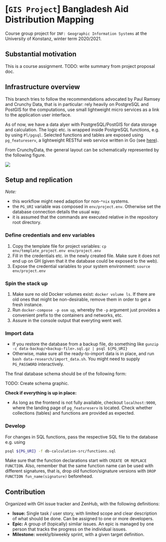# [`GIS Project`] Bangladesh Aid Distribution Mapping

Course group project for `INF: Geographic Information Systems` at the
University of Konstanz, winter term 2020/2021.

## Substantial motivation

This is a course assignment. TODO: write summary from project proposal doc.

## Infrastructure overview

This branch tries to follow the recommendations advocated by Paul Ramsey
and Crunchy Data, that is in particular: rely heavily on PostgreSQL and PostGIS
for the computations, use small lightweight micro services as a link to
the application user interface.

As of now, we have a data alyer with PostgreSQL/PostGIS for data storage and
calculation. The logic etc. is wrapped inside PostgreSQL functions, e.g. by
using `Pl/pgsql`. Selected functions and tables are exposed using
`pg_featureserv`, a lightweight RESTful web service written in Go 
(see [here](https://access.crunchydata.com/documentation/pg_featureserv/latest/)).

From CrunchyData, the general layout can be schematically represented by the
following figure.

![](https://info.crunchydata.com/hs-fs/hubfs/Crunchy%20Spatial_Spatial%20Diagram%20(1).png?width=692&name=Crunchy%20Spatial_Spatial%20Diagram%20(1).png)



## Setup and replication

_Note:_ 
- this workflow might need adaption for non-`*nix` systems.
- the `PG_URI` variable was composed in `env/project.env`. Otherwise
 set the database connection details the usual way.
- it is assumed that the commands are executed relative in the repository root
  directory.

### Define credentials and env variables

1. Copy the template file for project variables: 
    `cp env/template_project.env env/project.env`
2. Fill in the credentials etc. in the newly created file. Make sure it
    does not end up on GH (given that it the database could be exposed to
    the web).
3. Expose the credential variables to your system environment: `source env/project.env`


### Spin the stack up

 1. Make sure no old Docker volumes exist: `docker volume ls`. If there are
    old ones that might be non-desirable, remove them in order to get a
    fresh instance.
 2. Run `docker-compose -p osm up`, whereby the `-p` argument just provides a
     convenient prefix to the containers and networks, etc.
 3. Assure in the console output that everyting went well.


### Import data

- If you restore the database from a backup file, do something like
  `gunzip -c data-backup/<backup-file>.sql.gz | psql ${PG_URI}`
- Otherwise, make sure all the ready-to-import data is in place, and
  run `bash data-research/import_data.sh`. You might need to supply
  `PG_PASSWORD` interactively.

The final database schema should be of the following form:

TODO: Create schema graphic.


**Check if everything is up in place:**

- As long as the frontend is not fully available, checkout `localhost:9000`,
 where the landing page of `pg_featureserv` is located. Check whether collections
 (tables) and functions are provided as expected.


### Develop

For changes in SQL functions, pass the respective SQL file to the database e.g.
using 

```zsh 
psql ${PG_URI} -f db-calculation-src/functions.sql
```

Make sure that the function declarations start with `CREATE OR REPLACE FUNCTION`.
Also, remember that the same function name can be used with different
signatures, that is, drop old function/signature versions with
`DROP FUNCTION fun_name(signature)` beforehead.


   
## Contribution 

Organized with GH issue tracker and ZenHub, with the following definitions:

* **Issue:** Single task / user story, with limited scope and clear description
    of what should be done. Can be assigned to one or more developers.
* **Epic:** A group of (topically) similar issues. An epic is managed by one
  person that tracks the progress on the individual issues.
 * **Milestone:** weekly/biweekly sprint, with a given target definition.


